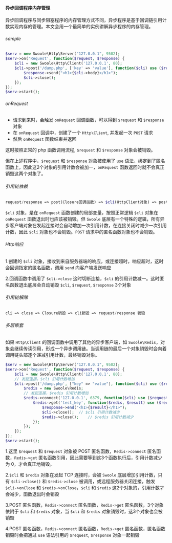 #### 异步回调程序内存管理

异步回调程序与同步阻塞程序的内存管理方式不同，异步程序是基于回调链引用计数实现内存的管理。本文会用一个最简单的实例讲解异步程序的内存管理。

###### sample

```php
$serv = new Swoole\Http\Server("127.0.0.1", 9502);
$serv->on('Request', function($request, $response) {
    $cli = new Swoole\Http\Client('127.0.0.1', 80);
    $cli->post('/dump.php', ['key' => 'value'], function($cli) use ($request, $response) {
        $response->send("<h1>{$cli->body}</h1>");
        $cli->close();
    });
});
$serv->start();
```

###### onRequest

- 请求到来时，会触发 `onRequest` 回调函数，可以得到 `$request` 和 `$response` 对象
- 在 `onRequest` 回调中，创建了一个 `Http\Client`, 并发起一次 `POST` 请求
- 然后 `onRequest` 函数结束并返回

这时按照正常的 php 函数调用流程, `$request` 和 `$response` 对象会被销毁。

但在上述程序中，`$request` 和 `$response` 对象被使用了 `use` 语法，绑定到了匿名函数上，因此这2个对象的引用计数会被加一，`onRequest` 函数返回时就不会真正销毁这两个对象了。

###### 引用链依赖

```php
request/response => post(Closure回调函数) => $cli(HttpClient对象) => post($cli->connect)
```

`$cli` 对象，是在 `onRequest` 函数创建的局部变量，按照正常逻辑 `$cli` 对象在 `onRequest` 函数退出时也应该被销毁。但 `Swoole` 底层有一个特殊的逻辑，所有异步客户端对象在发起连接时会自动增加一次引用计数，在连接关闭时减少一次引用计数，因此 `$cli` 对象也不会销毁。`POST` 请求中的匿名函数对象也不会销毁。

###### Http响应

1.创建的 `$cli` 对象，接收到来自服务器端的响应，或连接超时，响应超时，这时会回调指定的匿名函数，调用 `send` 向客户端发送响应

2.回调函数中调用了 `$cli->close` 这时切断连接，`$cli` 的引用计数减一。这时匿名函数退出底层会自动销毁 `$cli`, `$request`, `$response` 3个对象

###### 引用链解除

```php
cli => close => Closure销毁 => cli销毁 => request/response 销毁
```

###### 多层嵌套

如果 `Http\Client` 的回调函数中调用了其他的异步客户端，如 `Swoole\Redis`，对象会继续传读引用，形成一个异步调用链。当调用链的最后一个对象销毁时会向着调用链头部逐个递减引用计数，最终销毁对象。

```php
$serv = new Swoole\Http\Server("127.0.0.1", 9502);
$serv->on('Request', function($request, $response) {
    $cli = new Swoole\Http\Client('127.0.0.1', 80);
    // 发起连接，$cli 引用计数增加
    $cli->post('/dump.php', ["key" => "value"], function($cli) use ($request, $response) {
        $redis = new Swoole\Redis;
        // 发起连接，$redis 引用计数增加
        $redis->connect('127.0.0.1', 6379, function($cli) use ($request, $response, $cli) {
            $redis->get('test_key', function($redis, $result) use ($request, $response) {
                $response->end("<h1>{$result}</h1>");
                $cli->close();	// $cli 引用计数减少
                $redis->close();	// $redis 引用计数减少
            });
        });
    });
});
$serv->start();
```

1.这里 `$request` 和 `$request` 对象被 POST 匿名函数，`Redis->connect` 匿名函数，`Redis->get` 匿名函数引用，因此需要等到这3个函数执行后，引用计数减少为 0，才会真正地销毁。

2.`$cli` 和 `$redis` 对象在发起 TCP 连接时，会被 `Swoole` 底层增加引用计数，只有 `$cli->close()` 和 `$redis->close` 被调用，或远程服务器关闭连接，触发 `$cli->onClose` 和 `$redis->onClose`，`$cli` 和 `$redis` 这2个对象的，引用计数才会减少，函数退出时会销毁

3.POST 匿名函数，`Redis->connect` 匿名函数，`Redis->get` 匿名函数，3个对象依附于 `$cli` 和 `$redis` 对象，当 `$cli` 和 `$redis` 对象销毁时，这3个对象也会被销毁

4.POST 匿名函数，`Redis->connect` 匿名函数，`Redis->get` 匿名函数，匿名函数销毁时会把通过 `use` 语法引用的 `$request`, `$response` 对象一起销毁
